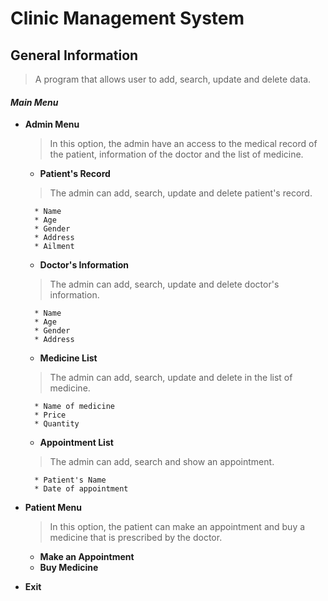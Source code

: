 # **Clinic Management System**

## General Information
> A program that allows user to add, search, update and delete data. 

#### ***Main Menu***
- **Admin Menu**
    > In this option, the admin have an access to the medical record of the patient, information of the doctor and the list of medicine.
    -  **Patient's Record**
    > The admin can add, search, update and delete patient's record.
    
        * Name
        * Age
        * Gender
        * Address
        * Ailment
    - **Doctor's Information**
    > The admin can add, search, update and delete doctor's information.

        * Name
        * Age
        * Gender
        * Address
    - **Medicine List**
    > The admin can add, search, update and delete in the list of medicine.

        * Name of medicine
        * Price
        * Quantity
    - **Appointment List**   
    > The admin can add, search and show an appointment.

        * Patient's Name
        * Date of appointment
- **Patient Menu**
    > In this option, the patient can make an appointment and buy a medicine that is prescribed by the doctor.
    - **Make an Appointment**
    - **Buy Medicine**
- **Exit**